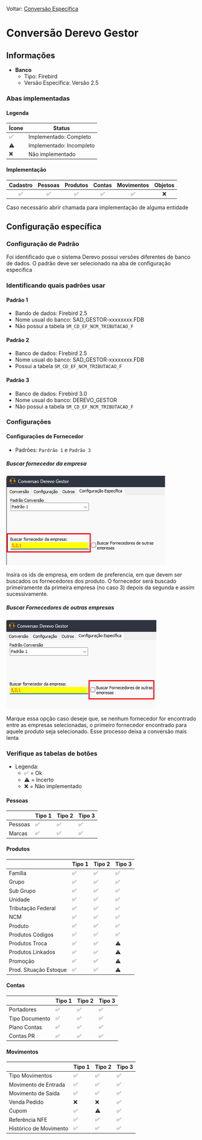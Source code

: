 Voltar: [Conversão Especifica](ConfiguracaoEspecifica.md)
# Conversão Derevo Gestor  
## Informações  
- **Banco**  
    - Tipo: Firebird  
    - Versão Especifica: Versão 2.5  

### Abas implementadas

#### Legenda

| Ícone | Status                   |
| ----- | ------------------------ |
| ✅    | Implementado: Completo   |
| ⚠️    | Implementado: Incompleto |
| ❌    | Não implementado         |
  
#### Implementação

| Cadastro | Pessoas | Produtos | Contas | Movimentos | Objetos |
|:--------:|:-------:|:--------:|:------:|:----------:|:-------:|
|    ✅    |   ✅    |    ✅    |   ✅   |     ✅     |   ❌    |

Caso necessário abrir chamada para implementação de alguma entidade

## Configuração específica  
### Configuração de Padrão  
Foi identificado que o sistema Derevo possui versões diferentes de banco de dados. O padrão deve ser selecionado na aba de configuração especifica  

### Identificando quais padrões usar

#### Padrão 1
- Bando de dados: Firebird 2.5
- Nome usual do banco: SAD_GESTOR-xxxxxxxx.FDB
- Não possui a tabela `SM_CD_EF_NCM_TRIBUTACAO_F` 
#### Padrão 2
- Banco de dados: Firebird 2.5
- Nome usual do banco: SAD_GESTOR-xxxxxxxx.FDB
- Possui a tabela `SM_CD_EF_NCM_TRIBUTACAO_F`
#### Padrão 3
- Banco de dados: Firebird 3.0
- Nome usual do banco: DEREVO_GESTOR
- Não possui a tabela `SM_CD_EF_NCM_TRIBUTACAO_F` 

### Configurações
#### Configurações de Fornecedor
- Padrões: `Pardrão 1` e `Padrão 3`

##### Buscar fornecedor da empresa

![DerevoConfigFornecedor1.png](Imagens/DerevoConfigFornecedor1.png)

Insira os ids de empresa, em ordem de preferencia, em que devem ser buscados os fornecedores dos produto. O fornecedor será buscado primeiramente da primeira empresa (no caso 3) depois da segunda e assim sucessivamente.

##### Buscar Fornecedores de outras empresas

![DerevoConfigFornecedor2.png](Imagens/DerevoConfigFornecedor2.png)

Marque essa opção caso deseje que, se nenhum fornecedor for encontrado entre as empresas selecionadas, o primeiro fornecedor encontrado para aquele produto seja selecionado. Esse processo deixa a conversão mais lenta

### Verifique as tabelas de botões 
- Legenda:
	- ✅ = Ok
	- ⚠️ = Incerto
	- ❌ = Não implementado

#### Pessoas

|         | Tipo 1 | Tipo 2 | Tipo 3 |
| ------- | ------ | ------ | ------ |
| Pessoas | ✅     | ✅     | ✅     | 
| Marcas  | ✅     | ✅     | ✅     |

#### Produtos

|                        | Tipo 1 | Tipo 2 | Tipo 3 |
| ---------------------- | ------ | ------ | ------ |
| Família                | ✅     | ✅     | ✅     |
| Grupo                  | ✅     | ✅     | ✅     |
| Sub Grupo              | ✅     | ✅     | ✅     |
| Unidade                | ✅     | ✅     | ✅     |
| Tributação Federal     | ✅     | ✅     | ✅     |
| NCM                    | ✅     | ✅     | ✅     |
| Produto                | ✅     | ✅     | ✅     |
| Produtos Códigos       | ✅     | ✅     | ✅     |
| Produtos Troca         | ✅     | ✅     | ⚠️     |
| Produtos Linkados      | ✅     | ✅     | ⚠️     |
| Promoção               | ✅     | ✅     | ⚠️     |
| Prod. Situação Estoque | ✅     | ✅     | ⚠️     |

#### Contas

|                | Tipo 1 | Tipo 2 | Tipo 3 |
| -------------- | ------ | ------ | ------ |
| Portadores     | ✅     | ✅     | ✅     |
| Tipo Documento | ✅     | ✅     | ✅     |
| Plano Contas   | ✅     | ✅     | ✅     |
| Contas PR      | ✅     | ✅     | ✅     |

#### Movimentos

|                        | Tipo 1 | Tipo 2 | Tipo 3 |
| ---------------------- | ------ | ------ | ------ |
| Tipo Movimentos        | ✅     | ✅     | ✅     |
| Movimento de Entrada   | ✅     | ✅     | ✅     |
| Movimento de Saída     | ✅     | ✅     | ✅     |
| Venda Pedido           | ❌     | ❌     | ✅     |
| Cupom                  | ✅     | ⚠️     | ✅     |
| Referência NFE         | ✅     | ✅     | ✅     |
| Histórico de Movimento | ✅     | ✅     | ✅     |
